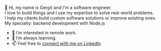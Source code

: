 👋 Hi, my name is Gergő and I'm a software engineer. <br>
I love to build things and I use my expertise to solve real-world problems. <br>
I help my clients build custom software solutions or improve existing ones. <br>
My specialty: backend development with Node.js

- 👀 I’m interested in remote work.
- 🌱 I’m always learning.
- 📫 Feel free to [connect with me on LinkedIn](https://www.linkedin.com/in/boros-gergo/)

<!---
responsible-software-engineer/responsible-software-engineer is a ✨ special ✨ repository because its `README.md` (this file) appears on your GitHub profile.
You can click the Preview link to take a look at your changes.
--->
